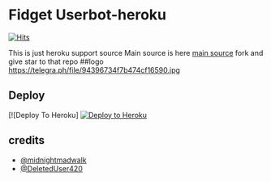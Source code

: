 # Fidget Userbot-heroku
[![Hits](https://hits.seeyoufarm.com/api/count/incr/badge.svg?url=https%3A%2F%2Fgithub.com%2FMr-confused%2Fcatpack&count_bg=%2379C83D&title_bg=%23555555&icon=&icon_color=%23E7E7E7&title=hits&edge_flat=false)](https://github.com/king-cobra-user/FIDJET-USERBOT/https://github.com/king-cobra-user/FIDJET-USERBOT)

This is just heroku support source 
Main source is here [main source](https://github.com/king-cobra-user/FIDJET-USERBOT/https://github.com/king-cobra-user/FIDJET-USERBOT) fork and give star to that repo 
##logo
https://telegra.ph/file/94396734f7b474cf16590.jpg
## Deploy
[![Deploy To Heroku]
<a href="https://heroku.com/deploy?template=https://github.com/king-cobra-user/FIDJET-USERBOT/blob/main"> <img src="https://www2.assets.heroku.com/assets/elements/elements-buttons-2-4867044559069b937ba0fd078f5604f310a49928bd1b59fb3d2f0ff96e0d97c8.svg" alt="Deploy to Heroku" /></a></p>

## credits
   - [@midnightmadwalk](https://t.me/midnightmadwalk)
   - [@DeletedUser420](https://t.me/DeletedUser420)
